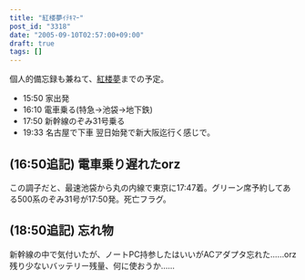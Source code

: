 ```yaml
---
title: "紅楼夢ｲﾃｷﾏｰ"
post_id: "3318"
date: "2005-09-10T02:57:00+09:00"
draft: true
tags: []
---
```



個人的備忘録も兼ねて、[紅楼夢](http://karen.saiin.net/%7Ekouroumu-toho/)までの予定。

  * 15:50 家出発
  * 16:10 電車乗る(特急→池袋→地下鉄)
  * 17:50 新幹線のぞみ31号乗る
  * 19:33 名古屋で下車
翌日始発で新大阪迄行く感じで。
## (16:50追記) 電車乗り遅れたorz
この調子だと、最速池袋から丸の内線で東京に17:47着。グリーン席予約してある500系のぞみ31号が17:50発。死亡フラグ。
## (18:50追記) 忘れ物
新幹線の中で気付いたが、ノートPC持参したはいいがACアダプタ忘れた……orz 残り少ないバッテリー残量、何に使おうか……
